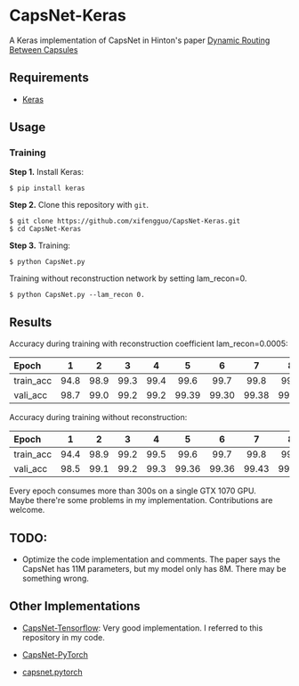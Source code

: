 # CapsNet-Keras

A Keras implementation of CapsNet in Hinton's paper [Dynamic Routing Between Capsules](https://arxiv.org/abs/1710.09829)


## Requirements
- [Keras](https://github.com/fchollet/keras) 

## Usage

### Training
**Step 1.**
Install Keras:

`$ pip install keras`

**Step 2.** 
Clone this repository with ``git``.

```
$ git clone https://github.com/xifengguo/CapsNet-Keras.git
$ cd CapsNet-Keras
```

**Step 3.** 
Training:
```
$ python CapsNet.py
```
Training without reconstruction network by setting lam_recon=0.   

`$ python CapsNet.py --lam_recon 0.`
## Results

Accuracy during training with reconstruction coefficient lam_recon=0.0005:   

   Epoch     |   1   |   2  |  3   |  4   |   5   |   6  |  7   |  8  |  9   |  10  | 11
   :---------|:------:|:---:|:----:|:----:|:------:|:---:|:----:|:---:|:----:|:---: |:---:  
   train_acc |  94.8 | 98.9 | 99.3 | 99.4 |  99.6 | 99.7 | 99.8 | 99.8| 99.9 | 99.9 | 99.95
   vali_acc  |  98.7 | 99.0 | 99.2 | 99.2 |  99.39| 99.30| 99.38| 99.35|99.46 |99.38| 99.45

Accuracy during training without reconstruction:   

   Epoch     |   1   |   2  |  3   |  4   |   5   |   6  |  7   |  8  |  9   |  10  | 11
   :---------|:------:|:---:|:----:|:----:|:------:|:---:|:----:|:---:|:----:|:---: |:---:  
   train_acc |  94.4 | 98.9 | 99.2 | 99.5 |  99.6 | 99.7 | 99.8 | 99.9| 99.9 | 99.9 | 99.95
   vali_acc  |  98.5 | 99.1 | 99.2 | 99.3 |  99.36| 99.36| 99.43| 99.34|99.42 |99.41| 99.44
   
Every epoch consumes more than 300s on a single GTX 1070 GPU.   
Maybe there're some problems in my implementation. Contributions are welcome.

## TODO: 
- Optimize the code implementation and comments. 
The paper says the CapsNet has 11M parameters, but my model only has 8M. 
There may be something wrong.

## Other Implementations

- [CapsNet-Tensorflow](https://github.com/naturomics/CapsNet-Tensorflow.git): 
Very good implementation. I referred to this repository in my code.

- [CapsNet-PyTorch](https://github.com/nishnik/CapsNet-PyTorch.git)

- [capsnet.pytorch](https://github.com/andreaazzini/capsnet.pytorch.git)